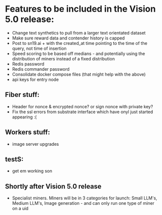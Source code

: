 # Features to be included in the Vision 5.0 release:

- Change text synthetics to pull from a larger text orientated dataset
- Make sure reward data and contender history is capped
- Post to sn19.ai + with the created_at time pointing to the time of the query, not time of insertion
- Speed scoring to be based off medians - and potentially using the distribution of miners instead of a fixed distribution
- Redis password
- Redis commander password
- Consolidate docker compose files (that might help with the above)
- api keys for entry node


## Fiber stuff:
- Header for nonce & encrypted nonce? or sign nonce with private key?
- Fix the ssl errors from substrate interface which have onyl just started appearing :(

## Workers stuff:
- image server upgrades

## testS:
- get em working son

## Shortly after Vision 5.0 release
- Specialist miners. Miners will be in 3 categories for launch: Small LLM's, Medium LLM's, Image generation - and can only run one type of miner on a uid